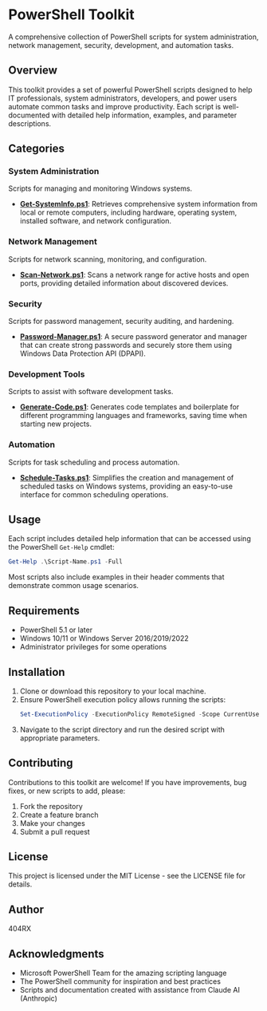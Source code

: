 # PowerShell Toolkit

A comprehensive collection of PowerShell scripts for system administration, network management, security, development, and automation tasks.

## Overview

This toolkit provides a set of powerful PowerShell scripts designed to help IT professionals, system administrators, developers, and power users automate common tasks and improve productivity. Each script is well-documented with detailed help information, examples, and parameter descriptions.

## Categories

### System Administration

Scripts for managing and monitoring Windows systems.

- **[Get-SystemInfo.ps1](System-Administration/Get-SystemInfo.ps1)**: Retrieves comprehensive system information from local or remote computers, including hardware, operating system, installed software, and network configuration.

### Network Management

Scripts for network scanning, monitoring, and configuration.

- **[Scan-Network.ps1](Network-Management/Scan-Network.ps1)**: Scans a network range for active hosts and open ports, providing detailed information about discovered devices.

### Security

Scripts for password management, security auditing, and hardening.

- **[Password-Manager.ps1](Security/Password-Manager.ps1)**: A secure password generator and manager that can create strong passwords and securely store them using Windows Data Protection API (DPAPI).

### Development Tools

Scripts to assist with software development tasks.

- **[Generate-Code.ps1](Development-Tools/Generate-Code.ps1)**: Generates code templates and boilerplate for different programming languages and frameworks, saving time when starting new projects.

### Automation

Scripts for task scheduling and process automation.

- **[Schedule-Tasks.ps1](Automation/Schedule-Tasks.ps1)**: Simplifies the creation and management of scheduled tasks on Windows systems, providing an easy-to-use interface for common scheduling operations.

## Usage

Each script includes detailed help information that can be accessed using the PowerShell `Get-Help` cmdlet:

```powershell
Get-Help .\Script-Name.ps1 -Full
```

Most scripts also include examples in their header comments that demonstrate common usage scenarios.

## Requirements

- PowerShell 5.1 or later
- Windows 10/11 or Windows Server 2016/2019/2022
- Administrator privileges for some operations

## Installation

1. Clone or download this repository to your local machine.
2. Ensure PowerShell execution policy allows running the scripts:
   ```powershell
   Set-ExecutionPolicy -ExecutionPolicy RemoteSigned -Scope CurrentUser
   ```
3. Navigate to the script directory and run the desired script with appropriate parameters.

## Contributing

Contributions to this toolkit are welcome! If you have improvements, bug fixes, or new scripts to add, please:

1. Fork the repository
2. Create a feature branch
3. Make your changes
4. Submit a pull request

## License

This project is licensed under the MIT License - see the LICENSE file for details.

## Author

404RX

## Acknowledgments

- Microsoft PowerShell Team for the amazing scripting language
- The PowerShell community for inspiration and best practices
- Scripts and documentation created with assistance from Claude AI (Anthropic)
